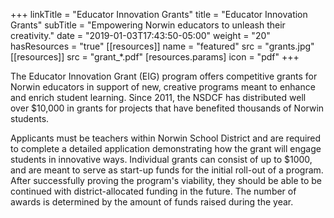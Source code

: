 +++
linkTitle = "Educator Innovation Grants"
title     = "Educator Innovation Grants"
subTitle  = "Empowering Norwin educators to unleash their creativity."
date      = "2019-01-03T17:43:50-05:00"
weight    = "20"
hasResources = "true"
[[resources]]
  name = "featured"
  src  = "grants.jpg"
[[resources]]
  src = "grant_*.pdf"
  [resources.params]
    icon = "pdf"
+++

The Educator Innovation Grant (EIG) program offers competitive grants for Norwin educators in support of new, creative programs meant to enhance and enrich student learning. Since 2011, the NSDCF has distributed well over $10,000 in grants for projects that have benefited thousands of Norwin students.<!--more-->

Applicants must be teachers within Norwin School District and are required to complete a detailed application demonstrating how the grant will engage students in innovative ways. Individual grants can consist of up to $1000, and are meant to serve as start-up funds for the initial roll-out of a program. After successfully proving the program's viability, they should be able to be continued with district-allocated funding in the future. The number of awards is determined by the amount of funds raised during the year.
